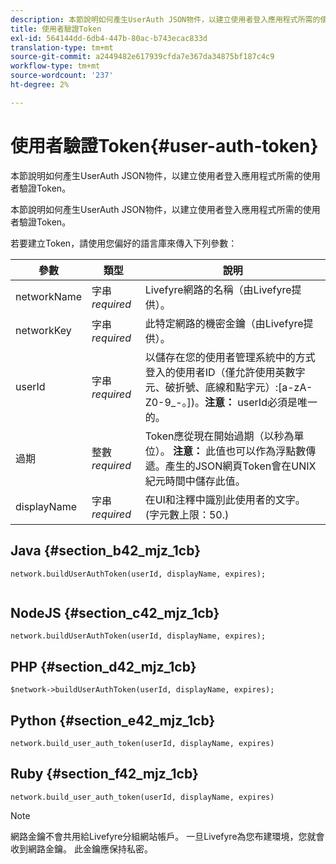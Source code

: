 ```yaml
---
description: 本節說明如何產生UserAuth JSON物件，以建立使用者登入應用程式所需的使用者驗證Token。
title: 使用者驗證Token
exl-id: 564144dd-6db4-447b-80ac-b743ecac833d
translation-type: tm+mt
source-git-commit: a2449482e617939cfda7e367da34875bf187c4c9
workflow-type: tm+mt
source-wordcount: '237'
ht-degree: 2%

---
```


# 使用者驗證Token{#user-auth-token}

本節說明如何產生UserAuth JSON物件，以建立使用者登入應用程式所需的使用者驗證Token。

本節說明如何產生UserAuth JSON物件，以建立使用者登入應用程式所需的使用者驗證Token。

若要建立Token，請使用您偏好的語言庫來傳入下列參數：

| 參數 | 類型 | 說明 |
|---|---|---|
| networkName | 字串&#x200B;*required* | Livefyre網路的名稱（由Livefyre提供）。 |
| networkKey | 字串&#x200B;*required* | 此特定網路的機密金鑰（由Livefyre提供）。 |
| userId | 字串&#x200B;*required* | 以儲存在您的使用者管理系統中的方式登入的使用者ID（僅允許使用英數字元、破折號、底線和點字元）:[a-zA-Z0-9_-。])。**注意：** userId必須是唯一的。 |
| 過期 | 整數&#x200B;*required* | Token應從現在開始過期（以秒為單位）。 **注意：** 此值也可以作為浮點數傳遞。產生的JSON網頁Token會在UNIX紀元時間中儲存此值。 |
| displayName | 字串&#x200B;*required* | 在UI和注釋中識別此使用者的文字。 (字元數上限：50.) |

## Java {#section_b42_mjz_1cb}

```
network.buildUserAuthToken(userId, displayName, expires); 
 
```

## NodeJS {#section_c42_mjz_1cb}

```
network.buildUserAuthToken(userId, displayName, expires); 
```

## PHP {#section_d42_mjz_1cb}

```
$network->buildUserAuthToken(userId, displayName, expires); 
```

## Python {#section_e42_mjz_1cb}

```
network.build_user_auth_token(userId, displayName, expires) 
```

## Ruby {#section_f42_mjz_1cb}

```
network.build_user_auth_token(userId, displayName, expires) 
```

>[!NOTE]
>
>網路金鑰不會共用給Livefyre分組網站帳戶。 一旦Livefyre為您布建環境，您就會收到網路金鑰。 此金鑰應保持私密。
